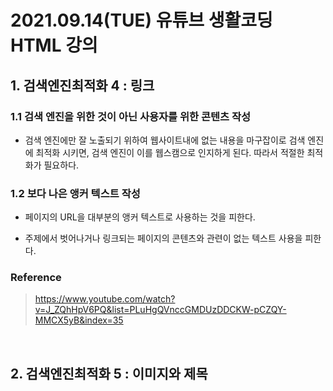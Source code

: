 # 2021.09.14(TUE) 유튜브 생활코딩 HTML 강의

## 1. 검색엔진최적화 4 : 링크

### 1.1 검색 엔진을 위한 것이 아닌 사용자를 위한 콘텐츠 작성

- 검색 엔진에만 잘 노출되기 위하여 웹사이트내에 없는 내용을 마구잡이로 검색 엔진에 최적화 시키면, 검색 엔진이 이를 웹스캠으로 인지하게 된다. 따라서 적절한 최적화가 필요하다.

### 1.2 보다 나은 앵커 텍스트 작성

- 페이지의 URL을 대부분의 앵커 텍스트로 사용하는 것을 피한다.

- 주제에서 벗어나거나 링크되는 페이지의 콘텐츠와 관련이 없는 텍스트 사용을 피한다.

### Reference
> https://www.youtube.com/watch?v=J_ZQhHpV6PQ&list=PLuHgQVnccGMDUzDDCKW-pCZQY-MMCX5yB&index=35

<br>

## 2. 검색엔진최적화 5 : 이미지와 제목
